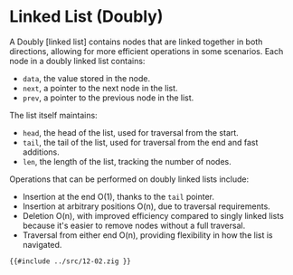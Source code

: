 # Linked List (Doubly)

A Doubly [linked list] contains nodes that are linked together in both directions, allowing for more efficient operations in some scenarios. Each node in a doubly linked list contains:
- `data`, the value stored in the node.
- `next`, a pointer to the next node in the list.
- `prev`, a pointer to the previous node in the list.

The list itself maintains:
- `head`, the head of the list, used for traversal from the start.
- `tail`, the tail of the list, used for traversal from the end and fast additions.
- `len`, the length of the list, tracking the number of nodes.

Operations that can be performed on doubly linked lists include:
- Insertion at the end O(1), thanks to the `tail` pointer.
- Insertion at arbitrary positions O(n), due to traversal requirements.
- Deletion O(n), with improved efficiency compared to singly linked lists because it's easier to remove nodes without a full traversal.
- Traversal from either end O(n), providing flexibility in how the list is navigated.


```zig
{{#include ../src/12-02.zig }}
```

[double linked list]: https://en.wikipedia.org/wiki/Doubly_linked_list
